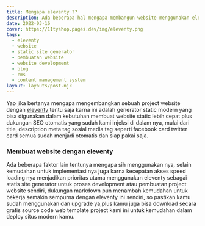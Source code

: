 ```yaml
---
title: Mengapa eleventy ??
description: Ada beberapa hal mengapa membangun website menggunakan eleventy bootstrap.
date: 2022-03-16
cover: https://11tyshop.pages.dev/img/eleventy.png
tags:
  - eleventy
  - website
  - static site generator
  - pembuatan website
  - website development
  - blog
  - cms
  - content management system
layout: layouts/post.njk
---
```


Yap jika bertanya mengapa mengembangkan sebuah project website dengan [eleventy](https://11ty.dev) tentu saja karna ini adalah generator static modern yang bisa digunakan dalam kebutuhan membuat website static lebih cepat plus dukungan SEO otomatis yang sudah kami injeksi di dalam nya, mulai dari title, description meta tag sosial media tag seperti facebook card twitter card semua sudah menjadi otomatis dan siap pakai saja.

### Membuat website dengan eleventy

Ada beberapa faktor lain tentunya mengapa sih menggunakan nya, selain kemudahan untuk implementasi nya juga karna kecepatan akses speed loading nya menjadikan prioritas utama menggunakan eleventy sebagai statis site generator untuk proses development atau pembuatan project website sendiri, dukungan markdown pun menambah kemudahan untuk bekerja semakin sempurna dengan eleventy ini sendiri, so pastikan kamu sudah menggunakan dan upgrade ya,plus kamu juga bisa download secara gratis source code web template project kami ini untuk kemudahan dalam deploy situs modern kamu.
